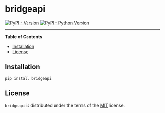 # bridgeapi

[![PyPI - Version](https://img.shields.io/pypi/v/bridgeapi.svg)](https://pypi.org/project/bridgeapi)
[![PyPI - Python Version](https://img.shields.io/pypi/pyversions/bridgeapi.svg)](https://pypi.org/project/bridgeapi)

-----

**Table of Contents**

- [Installation](#installation)
- [License](#license)

## Installation

```console
pip install bridgeapi
```

## License

`bridgeapi` is distributed under the terms of the [MIT](https://spdx.org/licenses/MIT.html) license.
